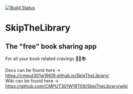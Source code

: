 [![Build Status](https://travis-ci.com/CMPUT301W19T09/SkipTheLibrary.svg?branch=master)](https://travis-ci.com/CMPUT301W19T09/SkipTheLibrary)
<br />

# SkipTheLibrary
## The "free" book sharing app 


For all your book related cravings  📓📕📚

Docs can be found here -> https://cmput301w19t09.github.io/SkipTheLibrary/ <br />
Wiki can be found here -> https://github.com/CMPUT301W19T09/SkipTheLibrary/wiki
